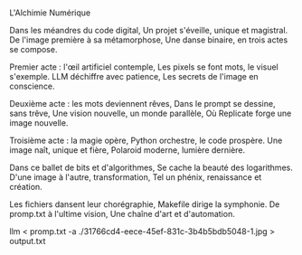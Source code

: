 ###



L'Alchimie Numérique

Dans les méandres du code digital,
Un projet s'éveille, unique et magistral.
De l'image première à sa métamorphose,
Une danse binaire, en trois actes se compose.

Premier acte : l'œil artificiel contemple,
Les pixels se font mots, le visuel s'exemple.
LLM déchiffre avec patience,
Les secrets de l'image en conscience.

Deuxième acte : les mots deviennent rêves,
Dans le prompt se dessine, sans trêve,
Une vision nouvelle, un monde parallèle,
Où Replicate forge une image nouvelle.

Troisième acte : la magie opère,
Python orchestre, le code prospère.
Une image naît, unique et fière,
Polaroid moderne, lumière dernière.

Dans ce ballet de bits et d'algorithmes,
Se cache la beauté des logarithmes.
D'une image à l'autre, transformation,
Tel un phénix, renaissance et création.

Les fichiers dansent leur chorégraphie,
Makefile dirige la symphonie.
De promp.txt à l'ultime vision,
Une chaîne d'art et d'automation.

llm < promp.txt -a ./31766cd4-eece-45ef-831c-3b4b5bdb5048-1.jpg > output.txt
